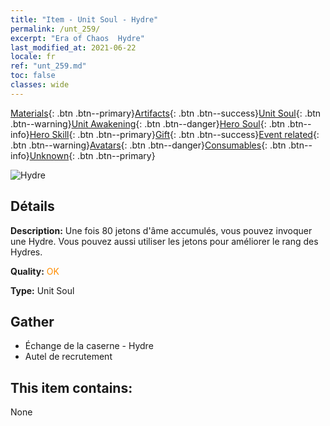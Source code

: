 ```yaml
---
title: "Item - Unit Soul - Hydre"
permalink: /unt_259/
excerpt: "Era of Chaos  Hydre"
last_modified_at: 2021-06-22
locale: fr
ref: "unt_259.md"
toc: false
classes: wide
---
```

 [Materials](/ItemsFR/){: .btn .btn--primary}[Artifacts](/ItemsFR/Artifacts/){: .btn .btn--success}[Unit Soul](/ItemsFR/UnitSoul/){: .btn .btn--warning}[Unit Awakening](/ItemsFR/UnitAwakening/){: .btn .btn--danger}[Hero Soul](/ItemsFR/HeroSoul/){: .btn .btn--info}[Hero Skill](/ItemsFR/HeroSkill/){: .btn .btn--primary}[Gift](/ItemsFR/Gift/){: .btn .btn--success}[Event related](/ItemsFR/Events/){: .btn .btn--warning}[Avatars](/ItemsFR/Avatars/){: .btn .btn--danger}[Consumables](/ItemsFR/Consumables/){: .btn .btn--info}[Unknown](/ItemsFR/Unknown/){: .btn .btn--primary}

 ![Hydre](/images/u/ti_duotoulong.jpg)

## Détails
 **Description:** Une fois 80 jetons d'âme accumulés, vous pouvez invoquer une Hydre. Vous pouvez aussi utiliser les jetons pour améliorer le rang des Hydres.

 **Quality:** <span style="color: #FF8C00">OK</span>

 **Type:** Unit Soul

## Gather

*    Échange de la caserne - Hydre 
*    Autel de recrutement 

## This item contains:

  None

